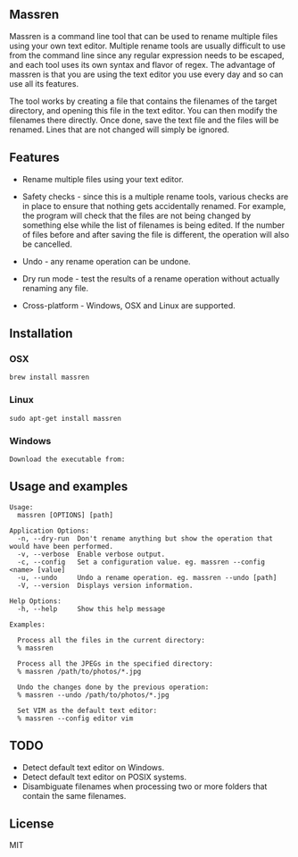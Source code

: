 ## Massren

Massren is a command line tool that can be used to rename multiple files using your own text editor. Multiple rename tools are usually difficult to use from the command line since any regular expression needs to be escaped, and each tool uses its own syntax and flavor of regex. The advantage of massren is that you are using the text editor you use every day and so can use all its features.

The tool works by creating a file that contains the filenames of the target directory, and opening this file in the text editor. You can then modify the filenames there directly. Once done, save the text file and the files will be renamed. Lines that are not changed will simply be ignored.

## Features

- Rename multiple files using your text editor.

- Safety checks - since this is a multiple rename tools, various checks are in place to ensure that nothing gets accidentally renamed. For example, the program will check that the files are not being changed by something else while the list of filenames is being edited. If the number of files before and after saving the file is different, the operation will also be cancelled.

- Undo - any rename operation can be undone.

- Dry run mode - test the results of a rename operation without actually renaming any file.

- Cross-platform - Windows, OSX and Linux are supported.

## Installation

### OSX

	brew install massren
	
### Linux

	sudo apt-get install massren
	
### Windows

	Download the executable from: 
	
## Usage and examples

	Usage:
	  massren [OPTIONS] [path]

	Application Options:
	  -n, --dry-run  Don't rename anything but show the operation that would have been performed.
	  -v, --verbose  Enable verbose output.
	  -c, --config   Set a configuration value. eg. massren --config <name> [value]
	  -u, --undo     Undo a rename operation. eg. massren --undo [path]
	  -V, --version  Displays version information.

	Help Options:
	  -h, --help     Show this help message

	Examples:

	  Process all the files in the current directory:
	  % massren

	  Process all the JPEGs in the specified directory:
	  % massren /path/to/photos/*.jpg

	  Undo the changes done by the previous operation:
	  % massren --undo /path/to/photos/*.jpg

	  Set VIM as the default text editor:
	  % massren --config editor vim

## TODO

- Detect default text editor on Windows.
- Detect default text editor on POSIX systems.
- Disambiguate filenames when processing two or more folders that contain the same filenames.

## License

MIT
